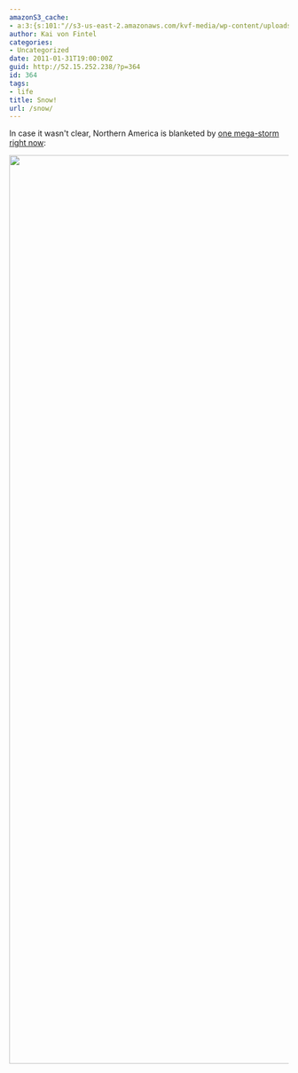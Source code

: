 ```yaml
---
amazonS3_cache:
- a:3:{s:101:"//s3-us-east-2.amazonaws.com/kvf-media/wp-content/uploads/20170813181411/640_midwestsnow_20110201.jpg";i:660;s:71:"//52.15.252.238/wp-content/uploads/2011/01/640_midwestsnow_20110201.jpg";i:660;s:31:"//nnvl.noaa.gov/MediaDetail.php";a:1:{s:9:"timestamp";i:1502662462;}}
author: Kai von Fintel
categories:
- Uncategorized
date: 2011-01-31T19:00:00Z
guid: http://52.15.252.238/?p=364
id: 364
tags:
- life
title: Snow!
url: /snow/
---
```


In case it wasn't clear, Northern America is blanketed by [one mega-storm right now](http://nnvl.noaa.gov/MediaDetail.php?MediaID=640&amp;MediaTypeID=1):

<img src="http://52.15.252.238/wp-content/uploads/2011/01/640_midwestsnow_20110201.jpg" alt="" width="1720" height="1638" class="alignnone size-full wp-image-660" />